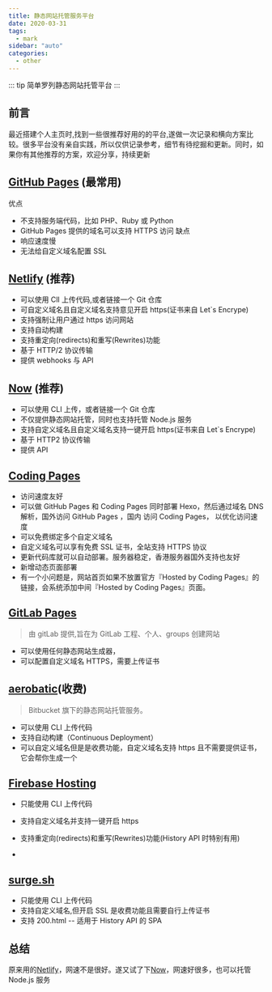 ```yaml
---
title: 静态网站托管服务平台
date: 2020-03-31
tags:
  - mark
sidebar: "auto"
categories:
  - other
---
```


::: tip
简单罗列静态网站托管平台
:::

## 前言

最近搭建个人主页时,找到一些很推荐好用的的平台,遂做一次记录和横向方案比较。很多平台没有亲自实践，所以仅供记录参考，细节有待挖掘和更新。同时，如果你有其他推荐的方案，欢迎分享，持续更新

## [GitHub Pages](https://pages.github.com/) (最常用)

优点

- 不支持服务端代码，比如 PHP、Ruby 或 Python
- GitHub Pages 提供的域名可以支持 HTTPS 访问
  缺点
- 响应速度慢
- 无法给自定义域名配置 SSL

## [Netlify](https://www.netlify.com/) (推荐)

- 可以使用 ClI 上传代码,或者链接一个 Git 仓库
- 可自定义域名且自定义域名支持意见开启 https(证书来自 Let`s Encrype)
- 支持强制让用户通过 https 访问网站
- 支持自动构建
- 支持重定向(redirects)和重写(Rewrites)功能
- 基于 HTTP/2 协议传输
- 提供 webhooks 与 API

## [Now](https://zeit.co/now) (推荐)

- 可以使用 CLI 上传，或者链接一个 Git 仓库
- 不仅提供静态网站托管，同时也支持托管 Node.js 服务
- 支持自定义域名且自定义域名支持一键开启 https(证书来自 Let`s Encrype)
- 基于 HTTP2 协议传输
- 提供 API

## [Coding Pages](https://coding.net/)

- 访问速度友好
- 可以做 GitHub Pages 和 Coding Pages 同时部署 Hexo，然后通过域名 DNS 解析，国外访问 GitHub Pages ，国内 访问 Coding Pages， 以优化访问速度
- 可以免费绑定多个自定义域名
- 自定义域名可以享有免费 SSL 证书，全站支持 HTTPS 协议
- 更新代码库就可以自动部署。服务器稳定，香港服务器国外支持也友好
- 新增动态页面部署
- 有一个小问题是，网站首页如果不放置官方『Hosted by Coding Pages』的链接，会系统添加中间『Hosted by Coding Pages』页面。

## [GitLab Pages](https://about.gitlab.com/stages-devops-lifecycle/pages/)

> 由 gitLab 提供,旨在为 GitLab 工程、个人、groups 创建网站

- 可以使用任何静态网站生成器，
- 可以配置自定义域名 HTTPS，需要上传证书

## [aerobatic](https://www.aerobatic.com/)(收费)

> Bitbucket 旗下的静态网站托管服务。

- 可以使用 CLI 上传代码
- 支持自动构建（Continuous Deployment）
- 可以自定义域名但是是收费功能，自定义域名支持 https 且不需要提供证书，它会帮你生成一个

## [Firebase Hosting](https://firebase.google.com/docs/hosting/)

- 只能使用 CLI 上传代码
- 支持自定义域名并支持一键开启 https
- 支持重定向(redirects)和重写(Rewrites)功能(History API 时特别有用)

-

## [surge.sh](https://surge.sh/)

- 只能使用 CLI 上传代码
- 支持自定义域名,但开启 SSL 是收费功能且需要自行上传证书
- 支持 200.html -- 适用于 History API 的 SPA

## 总结

原来用的[Netlify](https://www.netlify.com/)，网速不是很好。遂又试了下[Now](https://zeit.co/now)，网速好很多，也可以托管 Node.js 服务
